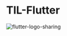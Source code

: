 # TIL-Flutter
![flutter-logo-sharing](https://user-images.githubusercontent.com/87438680/194762211-11281b8d-571e-4f8c-a68d-63700d69db5e.png)
